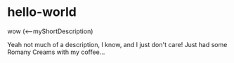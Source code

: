 # hello-world
wow (&lt;--myShortDescription)

Yeah not much of a description, I know, and I just don't care!
Just had some Romany Creams with my coffee...
